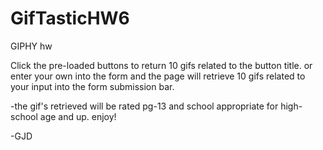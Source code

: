 # GifTasticHW6
GIPHY hw

Click the pre-loaded buttons to return 10 gifs related to the button title. or enter your own into the form and the page will retrieve 10 gifs related to your input into the form submission bar.

-the gif's retrieved will be rated pg-13 and school appropriate for high-school age and up.
enjoy!

-GJD
